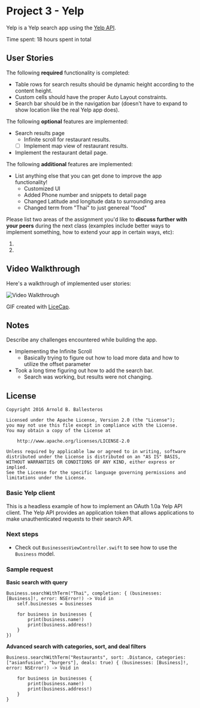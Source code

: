 # Project 3 - Yelp

Yelp is a Yelp search app using the [Yelp API](http://www.yelp.com/developers/documentation/v2/search_api).

Time spent: 18 hours spent in total

## User Stories

The following **required** functionality is completed:

-  Table rows for search results should be dynamic height according to the content height.
-  Custom cells should have the proper Auto Layout constraints.
-  Search bar should be in the navigation bar (doesn't have to expand to show location like the real Yelp app does).

The following **optional** features are implemented:

-  Search results page
   -  Infinite scroll for restaurant results.
   - [ ] Implement map view of restaurant results.
-  Implement the restaurant detail page.

The following **additional** features are implemented:

-  List anything else that you can get done to improve the app functionality!
    - Customized UI
    - Added Phone number and snippets to detail page
    - Changed Latitude and longitude data to surrounding area
    - Changed term from "Thai" to just genereal "food"
    
Please list two areas of the assignment you'd like to **discuss further with your peers** during the next class (examples include better ways to implement something, how to extend your app in certain ways, etc):

1. 
2. 

## Video Walkthrough 

Here's a walkthrough of implemented user stories:

<img src='http://i.imgur.com/link/to/your/gif/file.gif' title='Video Walkthrough' width='' alt='Video Walkthrough' />

GIF created with [LiceCap](http://www.cockos.com/licecap/).

## Notes

Describe any challenges encountered while building the app.
- Implementing the Infinite Scroll
    - Basically trying to figure out how to load more data and how to utilize the offset parameter
- Took a long time figuring out how to add the search bar.
    - Search was working, but results were not changing.
## License

    Copyright 2016 Arnold B. Ballesteros

    Licensed under the Apache License, Version 2.0 (the "License");
    you may not use this file except in compliance with the License.
    You may obtain a copy of the License at

        http://www.apache.org/licenses/LICENSE-2.0

    Unless required by applicable law or agreed to in writing, software
    distributed under the License is distributed on an "AS IS" BASIS,
    WITHOUT WARRANTIES OR CONDITIONS OF ANY KIND, either express or implied.
    See the License for the specific language governing permissions and
    limitations under the License.



### Basic Yelp client

This is a headless example of how to implement an OAuth 1.0a Yelp API client. The Yelp API provides an application token that allows applications to make unauthenticated requests to their search API.

### Next steps

- Check out `BusinessesViewController.swift` to see how to use the `Business` model.

### Sample request

**Basic search with query**

```
Business.searchWithTerm("Thai", completion: { (businesses: [Business]!, error: NSError!) -> Void in
    self.businesses = businesses
    
    for business in businesses {
        print(business.name!)
        print(business.address!)
    }
})
```

**Advanced search with categories, sort, and deal filters**

```
Business.searchWithTerm("Restaurants", sort: .Distance, categories: ["asianfusion", "burgers"], deals: true) { (businesses: [Business]!, error: NSError!) -> Void in

    for business in businesses {
        print(business.name!)
        print(business.address!)
    }
}
```
